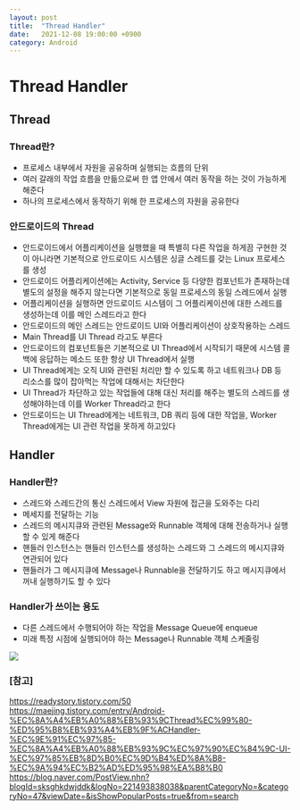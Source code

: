 ```yaml
---
layout: post
title:  "Thread Handler"
date:   2021-12-08 19:00:00 +0900
category: Android
---
```


# Thread Handler

## Thread

### Thread란?

- 프로세스 내부에서 자원을 공유하며 실행되는 흐름의 단위
- 여러 갈래의 작업 흐름을 만듦으로써 한 앱 안에서 여러 동작을 하는 것이 가능하게 해준다
- 하나의 프로세스에서 동작하기 위해 한 프로세스의 자원을 공유한다

### 안드로이드의 Thread

- 안드로이드에서 어플리케이션을 실행했을 때 특별히 다른 작업을 하게끔 구현한 것이 아니라면
  기본적으로 안드로이드 시스템은 싱글 스레드를 갖는 Linux 프로세스를 생성
- 안드로이드 어플리케이션에는 Activity, Service 등 다양한 컴포넌트가 존재하는데 별도의 설정을
  해주지 않는다면 기본적으로 동일 프로세스의 동일 스레드에서 실행
- 어플리케이션을 실행하면 안드로이드 시스템이 그 어플리케이션에 대한 스레드를 생성하는데
  이를 메인 스레드라고 한다
- 안드로이드의 메인 스레드는 안드로이드 UI와 어플리케이션이 상호작용하는 스레드
- Main Thread를 UI Thread 라고도 부른다
- 안드로이드의 컴포넌트들은 기본적으로 UI Thread에서 시작되기 때문에 시스템 콜백에
  응답하는 메소드 또한 항상 UI Thread에서 실행
- UI Thread에게는 오직 UI와 관련된 처리만 할 수 있도록 하고 네트워크나 DB 등 리소스를
  많이 잡아먹는 작업에 대해서는 차단한다
- UI Thread가 차단하고 있는 작업들에 대해 대신 처리를 해주는 별도의 스레드를 생성해야하는데
  이를 Worker Thread라고 한다
- 안드로이드는 UI Thread에게는 네트워크, DB 쿼리 등에 대한 작업을, Worker Thread에게는
  UI 관련 작업을 못하게 하고있다

## Handler

### Handler란?

- 스레드와 스레드간의 통신 스레드에서 View 자원에 접근을 도와주는 다리
- 메세지를 전달하는 기능
- 스레드의 메시지큐와 관련된 Message와 Runnable 객체에 대해 전송하거나 실행할 수 있게 해준다
- 핸들러 인스턴스는 핸들러 인스턴스를 생성하는 스레드와 그 스레드의 메시지큐와 연관되어 있다
- 핸들러가 그 메시지큐에 Message나 Runnable을 전달하기도 하고 메시지큐에서 꺼내 실행하기도 할 수 있다

### Handler가 쓰이는 용도

- 다른 스레드에서 수행되어야 하는 작업을 Message Queue에 enqueue
- 미래 특정 시점에 실행되어야 하는 Message나 Runnable 객체 스케줄링

<img src="http://snowchori.github.io/assets/img/Thread.png">

### [참고]
<https://readystory.tistory.com/50> <br>
<https://maejing.tistory.com/entry/Android-%EC%8A%A4%EB%A0%88%EB%93%9CThread%EC%99%80-%ED%95%B8%EB%93%A4%EB%9F%ACHandler-%EC%9E%91%EC%97%85-%EC%8A%A4%EB%A0%88%EB%93%9C%EC%97%90%EC%84%9C-UI-%EC%97%85%EB%8D%B0%EC%9D%B4%ED%8A%B8-%EC%9A%94%EC%B2%AD%ED%95%98%EA%B8%B0> <br>
<https://blog.naver.com/PostView.nhn?blogId=sksghkdwjddk&logNo=221493838038&parentCategoryNo=&categoryNo=47&viewDate=&isShowPopularPosts=true&from=search>